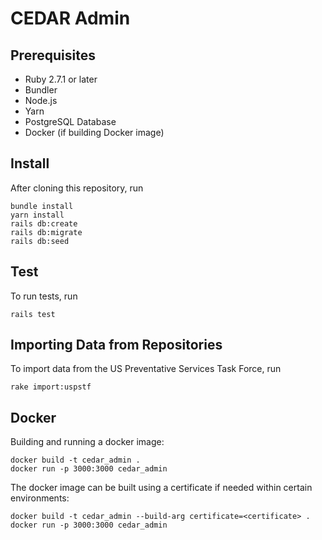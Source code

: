 # CEDAR Admin

## Prerequisites

* Ruby 2.7.1 or later
* Bundler
* Node.js
* Yarn
* PostgreSQL Database
* Docker (if building Docker image)

## Install

After cloning this repository, run

```
bundle install
yarn install
rails db:create
rails db:migrate
rails db:seed
```

## Test

To run tests, run

```
rails test
```

## Importing Data from Repositories

To import data from the US Preventative Services Task Force, run

```
rake import:uspstf
```

## Docker

Building and running a docker image:

```
docker build -t cedar_admin .
docker run -p 3000:3000 cedar_admin
```

The docker image can be built using a certificate if needed within certain environments:

```
docker build -t cedar_admin --build-arg certificate=<certificate> .
docker run -p 3000:3000 cedar_admin
```

